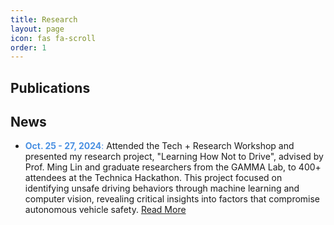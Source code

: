 ```yaml
---
title: Research
layout: page
icon: fas fa-scroll
order: 1
---
```

## Publications


## News

- <span style="color: #4a90e2;">**Oct. 25 - 27, 2024**:</span> Attended the Tech + Research Workshop and presented my research project, "Learning How Not to Drive", advised by Prof. Ming Lin and graduate researchers from the GAMMA Lab, to 400+ attendees at the Technica Hackathon. This project focused on identifying unsafe driving behaviors through machine learning and computer vision, revealing critical insights into factors that compromise autonomous vehicle safety.
[Read More](https://devpost.com/software/navigating-the-future-predicting-human-behavior-for-avs)




